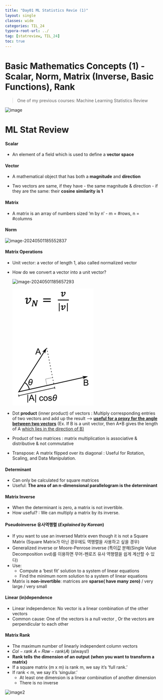 ```yaml
---
title: "Day01 ML Statistics Revie (1)"
layout: single
classes: wide
categories: TIL_24
typora-root-url: ../
tag: [statreview, TIL_24]
toc: true
---
```


# Basic Mathematics Concepts (1) - Scalar, Norm, Matrix (Inverse, Basic Functions), Rank

> One of my previous courses: Machine Learning Statistics Review 



<img src="/blog/images/2024-05-01-TIL24_Day1/image.jpeg" alt="image">



# ML Stat Review

#### Scalar

- An element of a field which is used to define a **vector space**



#### Vector

- A mathematical object that has both a **magnitude** and **direction**

- Two vectors are same, if they have
   \- the same magnitude & direction
   \- if they are the same: their **cosine similarity** **is 1** 

  

#### Matrix

- A matrix is an array of numbers sized ‘m by n’
   \- m = #rows, n = #columns



#### Norm

<img src="blog/images/2024-05-01-TIL24_Day1/image-20240501185552837.png" alt="image-20240501185552837">



#### **Matrix Operations**

- Unit vector: a vector of length 1, also called normalized vector

- How do we convert a vector into a unit vector? 

   <img src="blog/images/2024-05-01-TIL24_Day1/DotProduct.png" alt="image-20240501185657293"> <br>

   ![DotProduct](/images/2024-05-01-TIL24_Day1/DotProduct.png)

- Dot **product** (inner product) of vectors 
   : Multiply corresponding entries of two vectors and add up the result —> **<u>useful for a proxy for the angle between two vectors</u>** (Ex. If B is a unit vector, then A*B gives the length of A <u>which lies in the direction of B)</u>



- Product of two matrices
   : matrix multiplication is associative & distributive & not commutative

- Transpose: A matrix flipped over its diagonal
  : Useful for Rotation, Scaling, and Data Manipulation. 



#### **Determinant**

- Can only be calculated for square matrices
- Useful: **The area of an n-dimensional parallelogram is the determinant**



#### **Matrix Inverse**

- When the determinant is zero, a matrix is not invertible.
- How useful?
  : We can multiply a matrix by its inverse. 



#### Pseudoinverse 유사역행렬 (*Explained by Korean*)

- If you want to use an inversed Matrix even though it is not a Square Matrix
  (Square Matrix가 아닌 경우에도 역행렬을 사용하고 싶을 경우)
- Generalized inverse or Moore-Penrose inverse 
  (특이값 분해(Single Value Decomposition svd)를 이용하면 무어-펜로즈 유사 역행렬을 쉽게 계산할 수 있다)
- Use: 
  - Compute a ‘best fit’ solution to a system of linear equations
  - Find the minimum norm solution to a system of linear equations
- Matrix is **non-invertible**: matrices are **sparse( have many zero)** / very large / very small





#### **Linear (in)dependence**

- Linear independence: No vector is a linear combination of the other vectors
- Common cause: One of the vectors is a null vector
   , Or the vectors are perpendicular to each other



#### **Matrix Rank**

- The maximum number of linearly independent column vectors
- 𝐶𝑜𝑙 − 𝑟𝑎𝑛𝑘 𝐴 = 𝑅𝑜𝑤 − 𝑟𝑎𝑛𝑘(𝐴) (always!) 
- **Rank tells** **the dimension of an output** **(when you want to transform a matrix)**
- If a square matrix (m x m) is rank m, we say it’s ’full rank.’
- If rank < m, we say it’s ‘singular.’
  - At least one dimension is a linear combination of another dimension 
  - There is no inverse





<img src="/blog/images/2024-05-01-TIL24_Day1/image2.jpeg" alt="image2">